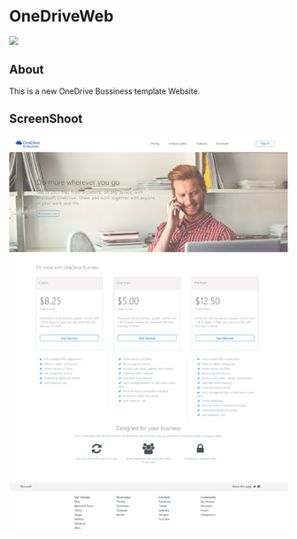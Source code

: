 # OneDriveWeb

<a href="https://codeclimate.com/github/caiogranero/OneDriveWeb"><img src="https://codeclimate.com/github/caiogranero/OneDriveWeb/badges/gpa.svg" /></a>

## About

This is a new OneDrive Bussiness template Website.

## ScreenShoot

![alt tag](https://raw.githubusercontent.com/caiogranero/OneDriveWeb/master/index.png)
